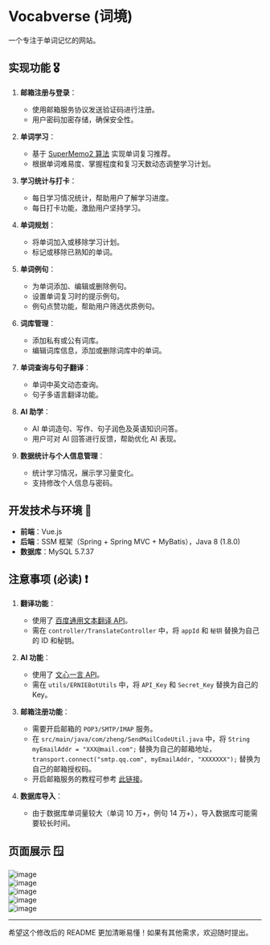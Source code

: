 # Vocabverse (词境)

一个专注于单词记忆的网站。

## 实现功能 🎖️

1. **邮箱注册与登录**：
   - 使用邮箱服务协议发送验证码进行注册。
   - 用户密码加密存储，确保安全性。

2. **单词学习**：
   - 基于 [SuperMemo2 算法](https://supermemo.guru/wiki/SuperMemo_1.0_for_DOS_(1987)#Algorithm_SM-2) 实现单词复习推荐。
   - 根据单词难易度、掌握程度和复习天数动态调整学习计划。

3. **学习统计与打卡**：
   - 每日学习情况统计，帮助用户了解学习进度。
   - 每日打卡功能，激励用户坚持学习。

4. **单词规划**：
   - 将单词加入或移除学习计划。
   - 标记或移除已熟知的单词。

5. **单词例句**：
   - 为单词添加、编辑或删除例句。
   - 设置单词复习时的提示例句。
   - 例句点赞功能，帮助用户筛选优质例句。

6. **词库管理**：
   - 添加私有或公有词库。
   - 编辑词库信息，添加或删除词库中的单词。

7. **单词查询与句子翻译**：
   - 单词中英文动态查询。
   - 句子多语言翻译功能。

8. **AI 助学**：
   - AI 单词造句、写作、句子润色及英语知识问答。
   - 用户可对 AI 回答进行反馈，帮助优化 AI 表现。

9. **数据统计与个人信息管理**：
   - 统计学习情况，展示学习量变化。
   - 支持修改个人信息与密码。

## 开发技术与环境 🔬

- **前端**：Vue.js
- **后端**：SSM 框架（Spring + Spring MVC + MyBatis），Java 8 (1.8.0)
- **数据库**：MySQL 5.7.37

## 注意事项 (必读) ❗

1. **翻译功能**：
   - 使用了 [百度通用文本翻译 API](https://api.fanyi.baidu.com/product/113)。
   - 需在 `controller/TranslateController` 中，将 `appId` 和 `秘钥` 替换为自己的 ID 和秘钥。

2. **AI 功能**：
   - 使用了 [文心一言 API](https://cloud.baidu.com/doc/WENXINWORKSHOP/s/clntwmv7t)。
   - 需在 `utils/ERNIEBotUtils` 中，将 `API_Key` 和 `Secret_Key` 替换为自己的 Key。

3. **邮箱注册功能**：
   - 需要开启邮箱的 `POP3/SMTP/IMAP` 服务。
   - 在 `src/main/java/com/zheng/SendMailCodeUtil.java` 中，将 `String myEmailAddr = "XXX@mail.com";` 替换为自己的邮箱地址，`transport.connect("smtp.qq.com", myEmailAddr, "XXXXXXX");` 替换为自己的邮箱授权码。
   - 开启邮箱服务的教程可参考 [此链接](https://blog.csdn.net/qq_42263280/article/details/129584017)。

4. **数据库导入**：
   - 由于数据库单词量较大（单词 10 万+，例句 14 万+），导入数据库可能需要较长时间。

## 页面展示 🪟

![image](https://github.com/zhenghaoyang24/vocabverse/assets/95458562/81fb1141-2e53-4b82-9d8b-3ab0ddb9f2b2)  
![image](https://github.com/zhenghaoyang24/vocabverse/assets/95458562/2d207acb-e87f-4b81-9c48-6f03548e61bc)  
![image](https://github.com/zhenghaoyang24/vocabverse/assets/95458562/03ee35ce-6af5-4545-aaac-037b8ee2c52e)  
![image](https://github.com/zhenghaoyang24/vocabverse/assets/95458562/19601848-e5b4-4e64-afaa-610c61027e9b)  
![image](https://github.com/zhenghaoyang24/vocabverse/assets/95458562/9aea1d67-1fd6-488a-8f00-07b1ebd2c594)  

---

希望这个修改后的 README 更加清晰易懂！如果有其他需求，欢迎随时提出。
